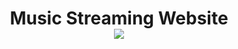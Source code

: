 <center><h1>Music Streaming Website
<br>
 <img src = "https://user-images.githubusercontent.com/43093974/87068915-edfb2000-c233-11ea-8e42-0528166a1b82.PNG" />

